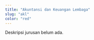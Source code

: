 ```yaml
---
title: "Akuntansi dan Keuangan Lembaga"
slug: "akl"
color: "red"
---
```

Deskripsi jurusan belum ada.